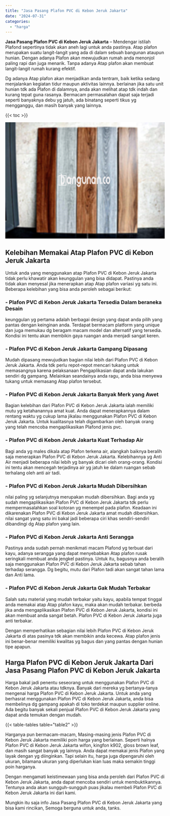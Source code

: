 ```yaml
---
title: "Jasa Pasang Plafon PVC di Kebon Jeruk Jakarta"
date: "2024-07-31"
categories: 
  - "harga"
---
```


**Jasa Pasang Plafon PVC di Kebon Jeruk Jakarta** – Mendengar istilah Plafond sepertinya tidak akan aneh lagi untuk anda pastinya. Atap plafon merupakan suatu langit-langit yang ada di dalam sebuah bangunan ataupun hunian. Dengan adanya Plafon akan mewujudkan rumah anda menonjol paling rapi dan juga menarik. Tanpa adanya Atap plafon akan membuat langit-langit rumah kurang efektif.

Dg adanya Atap plafon akan menjadikan anda tentram, baik ketika sedang menjalankan kegiatan tidur maupun aktivitas lainnya. berlainan jika satu unit hunian tdk ada Plafon di dalamnya, anda akan melihat atap tdk indah dan kurang tepat guna rasanya. Bermacam permasalahan dapat saja terjadi seperti banyaknya debu yg jatuh, ada binatang seperti tikus yg mengganggu, dan masih banyak yang lainnya.

{{< toc >}}

![Jasa Pasang Plafon PVC di Kebon Jeruk Jakarta](/images/flafond-pvc-murah02.png)

## Kelebihan Memakai Atap Plafon PVC di Kebon Jeruk Jakarta

Untuk anda yang menggunakan atap Plafon PVC di Kebon Jeruk Jakarta tidak perlu khawatir akan keunggulan yang bisa didapat. Pastinya anda tidak akan menyesal jika menerapkan atap Atap plafon variasi yg satu ini. Beberapa kelebihan yang bisa anda peroleh sebagai berikut:

### \- Plafon PVC di Kebon Jeruk Jakarta Tersedia Dalam beraneka Desain

keunggulan yg pertama adalah berbagai design yang dapat anda pilih yang pantas dengan keinginan anda. Terdapat bermacam platform yang unique dan juga memukau dg beragam macam model dan alternatif yang tersedia. Kondisi ini tentu akan membikin gaya ruangan anda menjadi sangat keren.

### \- Plafon PVC di Kebon Jeruk Jakarta Gampang Dipasang

Mudah dipasang mewujudkan bagian nilai lebih dari Plafon PVC di Kebon Jeruk Jakarta. Anda tdk perlu repot-repot mencari tukang untuk memasangnya karena pelaksanaan Pengaplikasian dapat anda lakukan sendiri dg gampang. Melainkan seandainya anda ragu, anda bisa menyewa tukang untuk memasang Atap plafon tersebut.

### \- Plafon PVC di Kebon Jeruk Jakarta Banyak Merk yang Awet

Bagian kelebihan dari Plafon PVC di Kebon Jeruk Jakarta ialah memiliki mutu yg ketahanannya amat kuat. Anda dapat menerapkannya dalam rentang waktu yg cukup lama jikalau menggunakan Plafon PVC di Kebon Jeruk Jakarta. Untuk kualitasnya telah digambarkan oleh banyak orang yang telah mencoba mengaplikasikan Plafond jenis pvc.

### \- Plafon PVC di Kebon Jeruk Jakarta Kuat Terhadap Air

Bagi anda yg males dikala atap Plafon terkena air, alangkah baiknya beralih saja menerapkan Plafon PVC di Kebon Jeruk Jakarta. Kelebihannya yg Anti Air menjadi beberapa nilai lebih yg banyak dicari oleh orang-orang. Kondisi ini tentu akan mencegah terjadinya air yg jatuh ke dalam ruangan sebab terhalang oleh anti air tadi.

### \- Plafon PVC di Kebon Jeruk Jakarta Mudah Dibersihkan

nilai paling yg selanjutnya merupakan mudah dibersihkan. Bagi anda yg sudah mengaplikasikan Plafon PVC di Kebon Jeruk Jakarta tdk perlu mempermasalahkan soal kotoran yg menempel pada plafon. Keadaan ini dikarenakan Plafon PVC di Kebon Jeruk Jakarta amat mudah dibersihkan. nilai sangat yang satu ini bakal jadi beberapa ciri khas sendiri-sendiri dibandingi dg Atap plafon yang lain.

### \- Plafon PVC di Kebon Jeruk Jakarta Anti Serangga

Pastinya anda sudah pernah menikmati macam Plafond yg terbuat dari kayu, adanya serangga yang dapat menyebabkan Atap plafon rusak seringkali membuat anda jengkel pastinya. Untuk itu, bagusnya anda beralih saja menggunakan Plafon PVC di Kebon Jeruk Jakarta sebab tahan terhadap serangga. Dg begitu, mutu dari Plafon tadi akan sangat tahan lama dan Anti lama.

### \- Plafon PVC di Kebon Jeruk Jakarta Gak Mudah Terbakar

Salah satu material yang mudah terbakar yaitu kayu, apabila tempat tinggal anda memakai atap Atap plafon kayu, maka akan mudah terbakar. berbeda jika anda mengaplikasikan Plafon PVC di Kebon Jeruk Jakarta, kondisi ini akan membuat anda sangat betah. Plafon PVC di Kebon Jeruk Jakarta juga anti terbakar.

Dengan memperhatikan sebagian nilai lebih Plafon PVC di Kebon Jeruk Jakarta di atas pasinya tdk akan membikin anda kecewa. Atap plafon jenis ini benar-benar memiliki kwalitas yg bagus dan yang pantas dengan hunian tipe apapun.

## Harga Plafon PVC di Kebon Jeruk Jakarta Dari Jasa Pasang Plafon PVC di Kebon Jeruk Jakarta

Harga bakal jadi penentu seseorang untuk menggunakan Plafon PVC di Kebon Jeruk Jakarta atau tdknya. Banyak dari mereka yg bertanya-tanya mengenai harga Plafon PVC di Kebon Jeruk Jakarta. Untuk anda yang berhasrat menggunakan Plafon PVC di Kebon Jeruk Jakarta, anda bisa membelinya dg gampang apakah di toko terdekat maupun supplier online. Ada begitu banyak sekali penjual Plafon PVC di Kebon Jeruk Jakarta yang dapat anda temukan dengan mudah.

{{< table-tables table="table2" >}}

Harganya pun bermacam-macam, Masing-masing jenis Plafon PVC di Kebon Jeruk Jakarta memiliki poin harga yang berlainan. Seperti halnya Plafon PVC di Kebon Jeruk Jakarta wifon, kingfon k902, gloss brown leaf, dan masih sangat banyak yg lainnya. Anda dapat memakai jenis Plafon yang layak dengan yg diinginkan. Tapi selain itu, harga juga dipengaruhi oleh ukuran, bilamana ukuran yang diperlukan kian luas maka semakin tinggi poin harganya.

Dengan mengamati keistimewaan yang bisa anda peroleh dari Plafon PVC di Kebon Jeruk Jakarta, anda dapat mencoba sendiri untuk membuktikannya. Tentunya anda akan sungguh-sungguh puas jikalau membeli Plafon PVC di Kebon Jeruk Jakarta ini dari kami.

Mungkin itu saja info Jasa Pasang Plafon PVC di Kebon Jeruk Jakarta yang bisa kami rincikan, Semoga berguna untuk anda, tanks.
